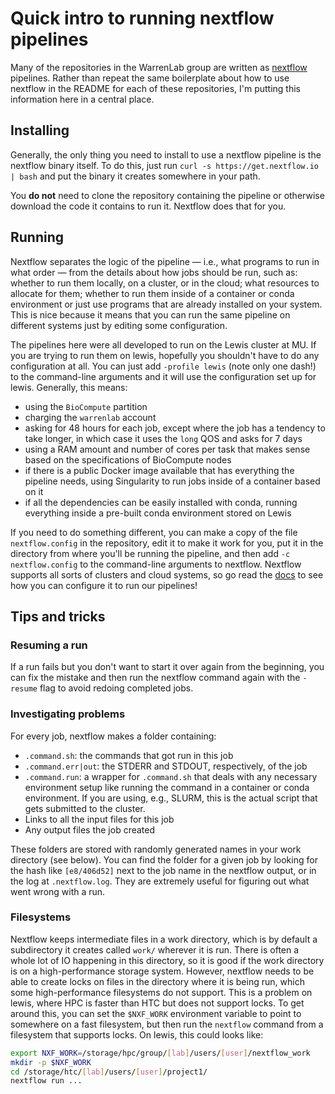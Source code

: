 # Quick intro to running nextflow pipelines

Many of the repositories in the WarrenLab group are written as [nextflow][nf] pipelines. Rather than repeat the same boilerplate about how to use nextflow in the README for each of these repositories, I'm putting this information here in a central place.

## Installing

Generally, the only thing you need to install to use a nextflow pipeline is the nextflow binary itself. To do this, just run
`curl -s https://get.nextflow.io | bash` and put the binary it creates somewhere in your path.

You **do not** need to clone the repository containing the pipeline or otherwise download the code it contains to run it. Nextflow does that for you.

## Running

Nextflow separates the logic of the pipeline — i.e., what programs to run in what order — from the details about how jobs should be run, such as: whether to run them locally, on a cluster, or in the cloud; what resources to allocate for them; whether to run them inside of a container or conda environment or just use programs that are already installed on your system. This is nice because it means that you can run the same pipeline on different systems just by editing some configuration.

The pipelines here were all developed to run on the Lewis cluster at MU. If you are trying to run them on lewis, hopefully you shouldn't have to do any configuration at all. You can just add `-profile lewis` (note only one dash!) to the command-line arguments and it will use the configuration set up for lewis. Generally, this means:
* using the `BioCompute` partition
* charging the `warrenlab` account
* asking for 48 hours for each job, except where the job has a tendency to take longer, in which case it uses the `long` QOS and asks for 7 days
* using a RAM amount and number of cores per task that makes sense based on the specifications of BioCompute nodes
* if there is a public Docker image available that has everything the pipeline needs, using Singularity to run jobs inside of a container based on it
* if all the dependencies can be easily installed with conda, running everything inside a pre-built conda environment stored on Lewis

If you need to do something different, you can make a copy of the file `nextflow.config` in the repository, edit it to make it work for you, put it in the directory from where you'll be running the pipeline, and then add `-c nextflow.config` to the command-line arguments to nextflow. Nextflow supports all sorts of clusters and cloud systems, so go read the [docs][nf-config] to see how you can configure it to run our pipelines!

## Tips and tricks

### Resuming a run
If a run fails but you don't want to start it over again from the beginning, you can fix the mistake and then run the nextflow command again with the `-resume` flag to avoid redoing completed jobs.

### Investigating problems
For every job, nextflow makes a folder containing:
* `.command.sh`: the commands that got run in this job
* `.command.err|out`: the STDERR and STDOUT, respectively, of the job
* `.command.run`: a wrapper for `.command.sh` that deals with any necessary environment setup like running the command in a container or conda environment. If you are using, e.g., SLURM, this is the actual script that gets submitted to the cluster.
* Links to all the input files for this job
* Any output files the job created

These folders are stored with randomly generated names in your work directory (see below). You can find the folder for a given job by looking for the hash like `[e8/406d52]` next to the job name in the nextflow output, or in the log at `.nextflow.log`. They are extremely useful for figuring out what went wrong with a run.

### Filesystems
Nextflow keeps intermediate files in a work directory, which is by default a subdirectory it creates called `work/` wherever it is run. There is often a whole lot of IO happening in this directory, so it is good if the work directory is on a high-performance storage system. However, nextflow needs to be able to create locks on files in the directory where it is being run, which some high-performance filesystems do not support. This is a problem on lewis, where HPC is faster than HTC but does not support locks. To get around this, you can set the `$NXF_WORK` environment variable to point to somewhere on a fast filesystem, but then run the `nextflow` command from a filesystem that supports locks. On lewis, this could looks like:

```bash
export NXF_WORK=/storage/hpc/group/[lab]/users/[user]/nextflow_work
mkdir -p $NXF_WORK
cd /storage/htc/[lab]/users/[user]/project1/
nextflow run ...
```

[nf]: <https://www.nextflow.io/>
[nf-config]: <https://www.nextflow.io/docs/latest/config.html>
